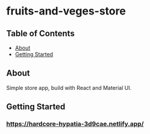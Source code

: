 # fruits-and-veges-store

## Table of Contents

- [About](#about)
- [Getting Started](#getting_started)

## About <a name = "about"></a>

Simple store app, build with React and Material UI.

## Getting Started <a name = "getting_started"></a>

### https://hardcore-hypatia-3d9cae.netlify.app/
